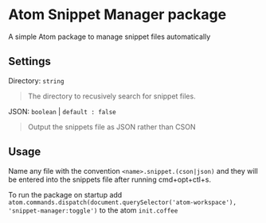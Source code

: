 # Atom Snippet Manager package

A simple Atom package to manage snippet files automatically

## Settings

Directory: `string`
> The directory to recusively search for snippet files.

JSON: `boolean` | `default : false`
> Output the snippets file as JSON rather than CSON

## Usage

Name any file with the convention `<name>.snippet.(cson|json)` and they will be entered into the snippets file after running cmd+opt+ctl+s.

To run the package on startup add `atom.commands.dispatch(document.querySelector('atom-workspace'), 'snippet-manager:toggle')` to the atom `init.coffee`
